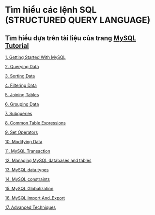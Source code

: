 # Tìm hiểu các lệnh SQL (STRUCTURED QUERY LANGUAGE)

## Tìm hiểu dựa trên tài liệu của trang [MySQL Tutorial](http://www.mysqltutorial.org/)

[1. Getting Started With MySQL](01-GettingStartedWithMySQL.md)

[2. Querying Data](02-QueryingData.md)

[3. Sorting Data](03-SortingData.md)

[4. Filtering Data](04-0-FilteringData.md)

[5. Joining Tables](05-0-JoiningTables.md)

[6. Grouping Data]()

[7. Subqueries]()

[8. Common Table Expressions]()

[9. Set Operators]()

[10. Modifying Data]()

[11. MySQL Transaction]()

[12. Managing MySQL databases and tables]()

[13. MySQL data types]()

[14. MySQL constraints]()

[15. MySQL Globalization]()

[16. MySQL Import And_Export]()

[17. Advanced Techniques]()